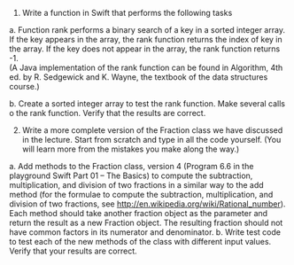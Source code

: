 1. Write a function in Swift that performs the following tasks 
 
a. Function rank performs a binary search of a key in a sorted integer array. If the key appears in the array, 
the rank function returns the index of key in the array. If the key does not appear in the array, the rank function returns -1.  
(A Java implementation of the rank function can be found in Algorithm, 4th ed. by R. Sedgewick and K. Wayne, the textbook of the 
data structures course.)  
 
b. Create a sorted integer array to test the rank function. Make several calls o the rank function. Verify that the results are correct. 
 
2. Write a more complete version of the Fraction class we have discussed in the lecture. Start from scratch and type in all the code yourself.  (You will learn more from the mistakes you make along the way.) 
 
a. Add methods to the Fraction class, version 4 (Program 6.6 in the playground Swift Part 01 – The Basics) to compute the subtraction,
multiplication, and division of two fractions in a similar way to the add method (for the formulae to compute the subtraction, 
multiplication, and division of two fractions, see http://en.wikipedia.org/wiki/Rational_number).  Each method should take another
fraction object as the parameter and return the result as a new Fraction object. The resulting fraction should not have common 
factors in its numerator and denominator.    b. Write test code to test each of the new methods of the class with different input values.
Verify that your results are correct.  
 
